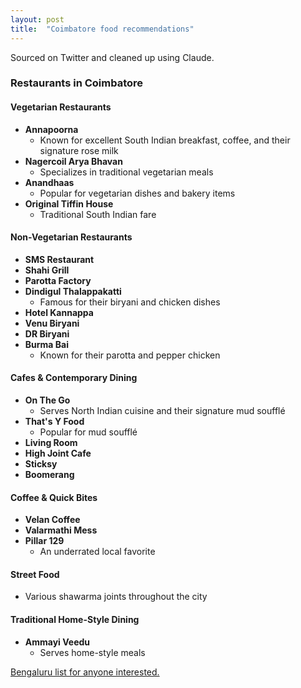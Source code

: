 ```yaml
---
layout: post
title:  "Coimbatore food recommendations"
---
```


Sourced on Twitter and cleaned up using Claude.

### Restaurants in Coimbatore

#### Vegetarian Restaurants
* **Annapoorna**
    * Known for excellent South Indian breakfast, coffee, and their signature rose milk
* **Nagercoil Arya Bhavan**
    * Specializes in traditional vegetarian meals
* **Anandhaas**
    * Popular for vegetarian dishes and bakery items
* **Original Tiffin House**
    * Traditional South Indian fare

#### Non-Vegetarian Restaurants
* **SMS Restaurant**
* **Shahi Grill**
* **Parotta Factory**
* **Dindigul Thalappakatti**
    * Famous for their biryani and chicken dishes
* **Hotel Kannappa**
* **Venu Biryani**
* **DR Biryani**
* **Burma Bai**
    * Known for their parotta and pepper chicken

#### Cafes & Contemporary Dining
* **On The Go**
    * Serves North Indian cuisine and their signature mud soufflé
* **That's Y Food**
    * Popular for mud soufflé
* **Living Room**
* **High Joint Cafe**
* **Sticksy**
* **Boomerang**

#### Coffee & Quick Bites
* **Velan Coffee**
* **Valarmathi Mess**
* **Pillar 129**
    * An underrated local favorite

#### Street Food
* Various shawarma joints throughout the city

#### Traditional Home-Style Dining
* **Ammayi Veedu**
    * Serves home-style meals

[Bengaluru list for anyone interested.](https://manassaloi.com/2021/05/15/bangalore-food.html)
